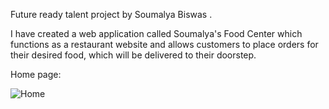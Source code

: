 Future ready talent project by Soumalya Biswas .

I have created a web application called Soumalya's Food Center which functions as a restaurant website and allows customers to place orders for their desired food, which will be delivered to their doorstep.

Home page:

![Home](https://github.com/soumalya20010/Microsoft-FTR-project/blob/7f59d4f9f9b78b30b82a6d6820cb58a5e7eff602/readme/Homepage.png)
